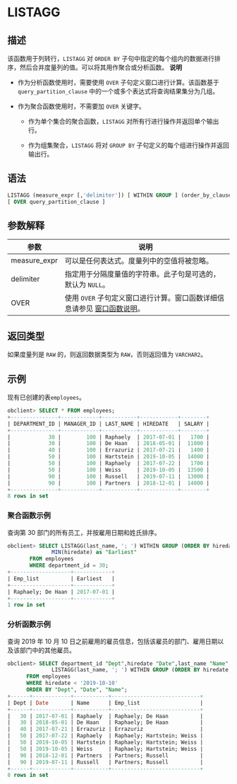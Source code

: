 LISTAGG 
============================



描述 
-----------------------

该函数用于列转行，`LISTAGG` 对 `ORDER BY` 子句中指定的每个组内的数据进行排序，然后合并度量列的值。可以将其用作聚合或分析函数。
**说明**



* 作为分析函数使用时，需要使用 `OVER` 子句定义窗口进行计算。该函数基于 `query_partition_clause` 中的一个或多个表达式将查询结果集分为几组。

  

* 作为聚合函数使用时，不需要加 `OVER` 关键字。

  * 作为单个集合的聚合函数，`LISTAGG` 对所有行进行操作并返回单个输出行。

    
  
  * 作为组集聚合，`LISTAGG` 将对 `GROUP BY` 子句定义的每个组进行操作并返回输出行。

    
  

  




语法 
-----------------------

```sql
LISTAGG (measure_expr [,'delimiter']) [ WITHIN GROUP ] (order_by_clause)
[ OVER query_partition_clause ]
```



参数解释 
-------------------------



|      参数      |                                           说明                                            |
|--------------|-----------------------------------------------------------------------------------------|
| measure_expr | 可以是任何表达式。度量列中的空值将被忽略。                                                                   |
| delimiter    | 指定用于分隔度量值的字符串。此子句是可选的，默认为 `NULL`。                                                       |
| OVER         | 使用 `OVER` 子句定义窗口进行计算。窗口函数详细信息请参见 [窗口函数说明](/zh-CN/11.sql-reference-oracle-mode/5.functions-2/4.analysis-functions-2/1.window-function-description.md)。 |



返回类型 
-------------------------

如果度量列是 `RAW` 的，则返回数据类型为 `RAW`，否则返回值为 `VARCHAR2`。

示例 
-----------------------

现有已创建的表`employees`。

```sql
obclient> SELECT * FROM employees;
+---------------+------------+-----------+------------+--------+
| DEPARTMENT_ID | MANAGER_ID | LAST_NAME | HIREDATE   | SALARY |
+---------------+------------+-----------+------------+--------+
|            30 |        100 | Raphaely  | 2017-07-01 |   1700 |
|            30 |        100 | De Haan   | 2018-05-01 |  11000 |
|            40 |        100 | Errazuriz | 2017-07-21 |   1400 |
|            50 |        100 | Hartstein | 2019-10-05 |  14000 |
|            50 |        100 | Raphaely  | 2017-07-22 |   1700 |
|            50 |        100 | Weiss     | 2019-10-05 |  13500 |
|            90 |        100 | Russell   | 2019-07-11 |  13000 |
|            90 |        100 | Partners  | 2018-12-01 |  14000 |
+---------------+------------+-----------+------------+--------+
8 rows in set
```



### 聚合函数示例 

查询第 30 部门的所有员工，并按雇用日期和姓氏排序。

```sql
obclient> SELECT LISTAGG(last_name, '; ') WITHIN GROUP (ORDER BY hiredate, last_name) as "Emp_list",
              MIN(hiredate) as "Earliest"
       FROM employees
       WHERE department_id = 30;
+-------------------+------------+
| Emp_list          | Earliest   |
+-------------------+------------+
| Raphaely; De Haan | 2017-07-01 |
+-------------------+------------+
1 row in set
```



### 分析函数示例 

查询 2019 年 10 月 10 日之前雇用的雇员信息，包括该雇员的部门、雇用日期以及该部门中的其他雇员。

```sql
obclient> SELECT department_id "Dept",hiredate "Date",last_name "Name",
              LISTAGG(last_name, '; ') WITHIN GROUP (ORDER BY hiredate, last_name) OVER (PARTITION BY department_id) as "Emp_list"
      FROM employees
      WHERE hiredate < '2019-10-10'
      ORDER BY "Dept", "Date", "Name";
+------+------------+-----------+----------------------------+
| Dept | Date       | Name      | Emp_list                   |
+------+------------+-----------+----------------------------+
|   30 | 2017-07-01 | Raphaely  | Raphaely; De Haan          |
|   30 | 2018-05-01 | De Haan   | Raphaely; De Haan          |
|   40 | 2017-07-21 | Errazuriz | Errazuriz                  |
|   50 | 2017-07-22 | Raphaely  | Raphaely; Hartstein; Weiss |
|   50 | 2019-10-05 | Hartstein | Raphaely; Hartstein; Weiss |
|   50 | 2019-10-05 | Weiss     | Raphaely; Hartstein; Weiss |
|   90 | 2018-12-01 | Partners  | Partners; Russell          |
|   90 | 2019-07-11 | Russell   | Partners; Russell          |
+------+------------+-----------+----------------------------+
8 rows in set
```


